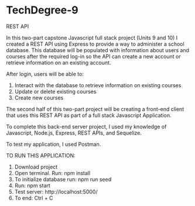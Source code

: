 # TechDegree-9
REST API 

In this two-part capstone Javascript full stack project (Units 9 and 10) I created a REST API using Express to provide a way to administer a school database. This database will be populated with information about users and courses after the required log-in so the API can create a new account
or retrieve information on an existing account. 

After login, users will be able to: 
1. Interact with the database to retrieve information on existing courses 
2. Update or delete existing courses 
3. Create new courses

The second half of this two-part project will be creating a front-end client that uses this REST API as part of a full stack Javascript Application. 

To complete this back-end server project, I used my knowledge of Javascript, Node.js, Express, REST APIs, and Sequelize. 

To test my application, I used Postman. 

TO RUN THIS APPLICATION: 
1. Download project 
2. Open terminal. Run: npm install 
3. To initialize database run: npm run seed 
4. Run: npm start 
5. Test server: http://localhost:5000/
6. To end: Ctrl + C 
